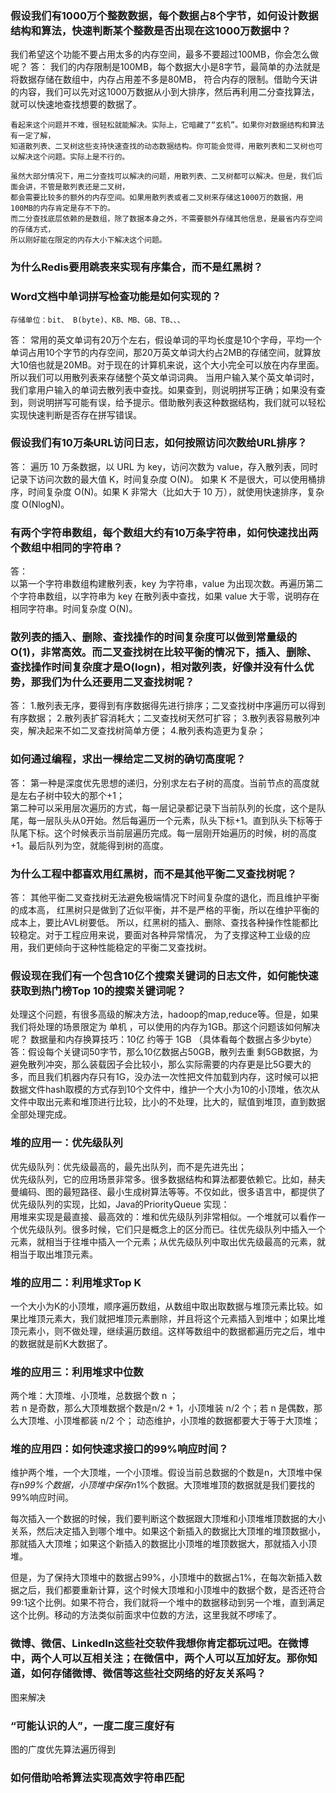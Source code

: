 ### 假设我们有1000万个整数数据，每个数据占8个字节，如何设计数据结构和算法，快速判断某个整数是否出现在这1000万数据中？ 
我们希望这个功能不要占用太多的内存空间，最多不要超过100MB，你会怎么做呢？
答：
    我们的内存限制是100MB，每个数据大小是8字节，最简单的办法就是将数据存储在数组中，内存占用差不多是80MB，
    符合内存的限制。借助今天讲的内容，我们可以先对这1000万数据从小到大排序，然后再利用二分查找算法，就可以快速地查找想要的数据了。
    
    看起来这个问题并不难，很轻松就能解决。实际上，它暗藏了“玄机”。如果你对数据结构和算法有一定了解，
    知道散列表、二叉树这些支持快速查找的动态数据结构。你可能会觉得，用散列表和二叉树也可以解决这个问题。实际上是不行的。
    
    虽然大部分情况下，用二分查找可以解决的问题，用散列表、二叉树都可以解决。但是，我们后面会讲，不管是散列表还是二叉树，
    都会需要比较多的额外的内存空间。如果用散列表或者二叉树来存储这1000万的数据，用100MB的内存肯定是存不下的。
    而二分查找底层依赖的是数组，除了数据本身之外，不需要额外存储其他信息，是最省内存空间的存储方式，
    所以刚好能在限定的内存大小下解决这个问题。

### 为什么Redis要用跳表来实现有序集合，而不是红黑树？


### Word文档中单词拼写检查功能是如何实现的？
    存储单位：bit、 B(byte)、KB、MB、GB、TB、、、
答：
    常用的英文单词有20万个左右，假设单词的平均长度是10个字母，平均一个单词占用10个字节的内存空间，那20万英文单词大约占2MB的存储空间，就算放大10倍也就是20MB。对于现在的计算机来说，这个大小完全可以放在内存里面。所以我们可以用散列表来存储整个英文单词词典。
    当用户输入某个英文单词时，我们拿用户输入的单词去散列表中查找。如果查到，则说明拼写正确；如果没有查到，则说明拼写可能有误，给予提示。借助散列表这种数据结构，我们就可以轻松实现快速判断是否存在拼写错误。

### 假设我们有10万条URL访问日志，如何按照访问次数给URL排序？
答：
    遍历 10 万条数据，以 URL 为 key，访问次数为 value，存入散列表，同时记录下访问次数的最大值 K，时间复杂度 O(N)。
    如果 K 不是很大，可以使用桶排序，时间复杂度 O(N)。如果 K 非常大（比如大于 10 万），就使用快速排序，复杂度 O(NlogN)。  


### 有两个字符串数组，每个数组大约有10万条字符串，如何快速找出两个数组中相同的字符串？
答：    
    以第一个字符串数组构建散列表，key 为字符串，value 为出现次数。再遍历第二个字符串数组，以字符串为 key 在散列表中查找，如果 value 大于零，说明存在相同字符串。时间复杂度 O(N)。
    
### 散列表的插入、删除、查找操作的时间复杂度可以做到常量级的O(1)，非常高效。而二叉查找树在比较平衡的情况下，插入、删除、查找操作时间复杂度才是O(logn)，相对散列表，好像并没有什么优势，那我们为什么还要用二叉查找树呢？    
答：
    1.散列表无序，要得到有序数据得先进行排序；二叉查找树中序遍历可以得到有序数据；
    2.散列表扩容消耗大；二叉查找树天然可扩容；
    3.散列表容易散列冲突，解决起来不如二叉查找树简单方便；
    4.散列表构造更为复杂；    

### 如何通过编程，求出一棵给定二叉树的确切高度呢？
答：
    第一种是深度优先思想的递归，分别求左右子树的高度。当前节点的高度就是左右子树中较大的那个+1；  
    第二种可以采用层次遍历的方式，每一层记录都记录下当前队列的长度，这个是队尾，每一层队头从0开始。然后每遍历一个元素，队头下标+1。直到队头下标等于队尾下标。这个时候表示当前层遍历完成。每一层刚开始遍历的时候，树的高度+1。最后队列为空，就能得到树的高度。    

### 为什么工程中都喜欢用红黑树，而不是其他平衡二叉查找树呢？
答：
其他平衡二叉查找树无法避免极端情况下时间复杂度的退化，而且维护平衡的成本高，
红黑树只是做到了近似平衡，并不是严格的平衡，所以在维护平衡的成本上，要比AVL树要低。
所以，红黑树的插入、删除、查找各种操作性能都比较稳定。对于工程应用来说，要面对各种异常情况，
为了支撑这种工业级的应用，我们更倾向于这种性能稳定的平衡二叉查找树。    

### 假设现在我们有一个包含10亿个搜索关键词的日志文件，如何能快速获取到热门榜Top 10的搜索关键词呢？
处理这个问题，有很多高级的解决方法，hadoop的map,reduce等。但是，如果我们将处理的场景限定为 单机 ，可以使用的内存为1GB。那这个问题该如何解决呢？
数据量和内存换算技巧：10亿 约等于 1GB （具体看每个数据占多少byte）
答：假设每个关键词50字节，那么10亿数据占50GB，散列去重 剩5GB数据，为避免散列冲突，那么装载因子会比较小，那么实际需要的内存更是比5G要大的多，而且我们机器内存只有1G，没办法一次性把文件加载到内存，这时候可以把数据文件hash取模的方式存到10个文件中，维护一个大小为10的小顶堆，依次从文件中取出元素和堆顶进行比较，比小的不处理，比大的，赋值到堆顶，直到数据全部处理完成。

### 堆的应用一：优先级队列
优先级队列：优先级最高的，最先出队列，而不是先进先出；  
优先级队列，它的应用场景非常多。很多数据结构和算法都要依赖它。比如，赫夫曼编码、图的最短路径、最小生成树算法等等。不仅如此，很多语言中，都提供了优先级队列的实现，比如，Java的PriorityQueue
实现：  
用堆来实现是最直接、最高效的：堆和优先级队列非常相似。一个堆就可以看作一个优先级队列。很多时候，它们只是概念上的区分而已。往优先级队列中插入一个元素，就相当于往堆中插入一个元素；从优先级队列中取出优先级最高的元素，就相当于取出堆顶元素。


### 堆的应用二：利用堆求Top K
一个大小为K的小顶堆，顺序遍历数组，从数组中取出取数据与堆顶元素比较。如果比堆顶元素大，我们就把堆顶元素删除，并且将这个元素插入到堆中；如果比堆顶元素小，则不做处理，继续遍历数组。这样等数组中的数据都遍历完之后，堆中的数据就是前K大数据了。

### 堆的应用三：利用堆求中位数 
两个堆：大顶堆、小顶堆，总数据个数 n ；  
若 n 是奇数，那么大顶堆数据个数是n/2 + 1，小顶堆装 n/2 个；若 n 是偶数，那么大顶堆、小顶堆都装 n/2 个；
动态维护，小顶堆的数据都要大于等于大顶堆；

### 堆的应用四：如何快速求接口的99%响应时间？
维护两个堆，一个大顶堆，一个小顶堆。假设当前总数据的个数是n，大顶堆中保存n*99%个数据，小顶堆中保存n*1%个数据。大顶堆堆顶的数据就是我们要找的99%响应时间。

每次插入一个数据的时候，我们要判断这个数据跟大顶堆和小顶堆堆顶数据的大小关系，然后决定插入到哪个堆中。如果这个新插入的数据比大顶堆的堆顶数据小，那就插入大顶堆；如果这个新插入的数据比小顶堆的堆顶数据大，那就插入小顶堆。

但是，为了保持大顶堆中的数据占99%，小顶堆中的数据占1%，在每次新插入数据之后，我们都要重新计算，这个时候大顶堆和小顶堆中的数据个数，是否还符合99:1这个比例。如果不符合，我们就将一个堆中的数据移动到另一个堆，直到满足这个比例。移动的方法类似前面求中位数的方法，这里我就不啰嗦了。

### 微博、微信、LinkedIn这些社交软件我想你肯定都玩过吧。在微博中，两个人可以互相关注；在微信中，两个人可以互加好友。那你知道，如何存储微博、微信等这些社交网络的好友关系吗？
图来解决

### “可能认识的人”，一度二度三度好有
图的广度优先算法遍历得到

### 如何借助哈希算法实现高效字符串匹配

